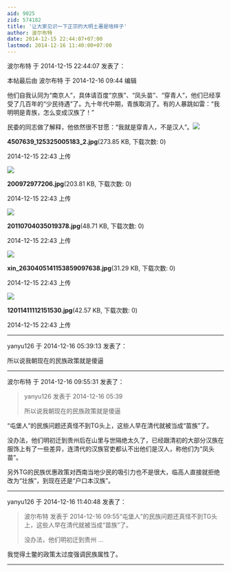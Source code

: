 ```yaml
---
aid: 9025
zid: 574182
title: '让大家见识一下正宗的大明土著是啥样子'
author: 波尔布特
date: 2014-12-15 22:44:07+07:00
lastmod: 2014-12-16 11:40:00+07:00
---
```


波尔布特 于 2014-12-15 22:44:07 发表了：

本帖最后由 波尔布特 于 2014-12-16 09:44 编辑 

他们自我认同为“南京人”，具体请百度“京族”、“凤头苗”、“穿青人”，他们已经享受了几百年的“少民待遇”了。九十年代中期，青族取消了。有的人暴跳如雷：“我明明是青族，怎么变成汉族了！”

民委的同志做了解释，他依然很不甘愿：“我就是穿青人，不是汉人”。![](https://mirrors.tuna.tsinghua.edu.cn/osdn/lgqm/72877/224321iqd0vhv9z2pqycup.jpg)



**4507639\_125325005183\_2.jpg**(273.85 KB, 下载次数: 0)



2014-12-15 22:43 上传



![](https://mirrors.tuna.tsinghua.edu.cn/osdn/lgqm/72877/224323hqgwuhkkom5yeros.jpg)



**200972977206.jpg**(203.81 KB, 下载次数: 0)



2014-12-15 22:43 上传



![](https://mirrors.tuna.tsinghua.edu.cn/osdn/lgqm/72877/224326p63bhuue8qprqrrp.jpg)



**20110704035019378.jpg**(48.71 KB, 下载次数: 0)



2014-12-15 22:43 上传



![](https://mirrors.tuna.tsinghua.edu.cn/osdn/lgqm/72877/224318g5q561ocp5we6q9c.jpg)



**xin\_2630405141153859097638.jpg**(31.29 KB, 下载次数: 0)



2014-12-15 22:43 上传



![](https://mirrors.tuna.tsinghua.edu.cn/osdn/lgqm/72877/224324gcqq3vcfkc3z5759.jpg)



**12011411112151530.jpg**(42.57 KB, 下载次数: 0)



2014-12-15 22:43 上传

---------

yanyu126 于 2014-12-16 05:39:13 发表了：

所以说我朝现在的民族政策就是傻逼

---------

波尔布特 于 2014-12-16 09:55:31 发表了：

> yanyu126 发表于 2014-12-16 05:39
> 
> 所以说我朝现在的民族政策就是傻逼



“屯堡人”的民族问题还真怪不到TG头上，这些人早在清代就被当成“苗族”了。

没办法，他们明初迁到贵州后在山里与世隔绝太久了，已经跟清初的大部分汉族在服饰上有了一些差异，连清代的汉族官吏都认不出他们是汉人，称他们为“凤头苗”。

另外TG的民族优惠政策对西南当地少民的吸引力也不是很大，临高人直接就拒绝改为“壮族”，到现在还是“户口本汉族”。

---------

yanyu126 于 2014-12-16 11:40:48 发表了：

> 波尔布特 发表于 2014-12-16 09:55“屯堡人”的民族问题还真怪不到TG头上，这些人早在清代就被当成“苗族”了。
> 
> 没办法，他们明初迁到贵州 ...



我觉得土鳖的政策太过度强调民族属性了。

---------

